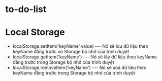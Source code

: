 # to-do-list
# Local Storage
- localStorage.setItem('keyName',value) --- Nó sẽ lưu dữ liệu theo keyName đằng trước vô Storage bộ nhớ của trình duyệt
- localStorage.getItem('keyName') --- Nó sẽ lấy dữ liệu theo keyName đằng trước trong Storage bộ nhớ của trình duyệt
- localStorage.removeItem('keyName') --- Nó sẽ xoá dữ liệu theo keyName đằng trước trong Storage bộ nhớ của trình duyệt